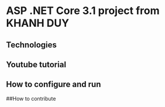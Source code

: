 # ASP .NET Core 3.1 project from KHANH DUY
## Technologies 
## Youtube tutorial
## How to configure and run 
##How to contribute